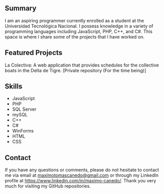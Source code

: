 ## Summary
I am an aspiring programmer currently enrolled as a student at the Universidad Tecnológica Nacional. I possess knowledge in a variety of programming languages including JavaScript, PHP, C++, and C#. This space is where I share some of the projects that I have worked on.
## Featured Projects
La Colectiva: A web application that provides schedules for the collective boats in the Delta de Tigre. [Private repository (For the time being)]
## Skills
 - JavaScript
 - PHP
 - SQL Server
 - mySQL
 - C++
 - C#
 - WinForms
 - HTML
 - CSS
## Contact
If you have any questions or comments, please do not hesitate to contact me via email at maximotomascanedo@gmail.com or through my LinkedIn profile at https://www.linkedin.com/in/maximo-canedo/. Thank you very much for visiting my GitHub repositories.
